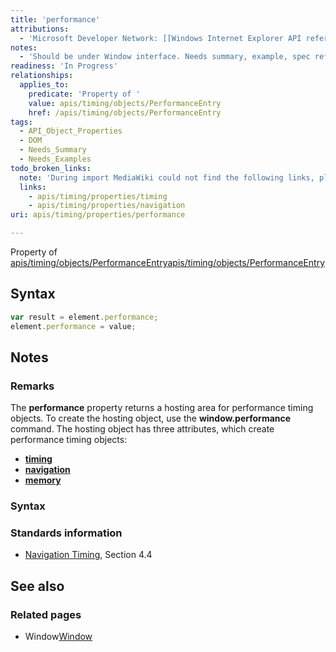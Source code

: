 ```yaml
---
title: 'performance'
attributions:
  - 'Microsoft Developer Network: [[Windows Internet Explorer API reference](http://msdn.microsoft.com/en-us/library/ie/hh828809%28v=vs.85%29.aspx) Article]'
notes:
  - 'Should be under Window interface. Needs summary, example, spec reference'
readiness: 'In Progress'
relationships:
  applies_to:
    predicate: 'Property of '
    value: apis/timing/objects/PerformanceEntry
    href: /apis/timing/objects/PerformanceEntry
tags:
  - API_Object_Properties
  - DOM
  - Needs_Summary
  - Needs_Examples
todo_broken_links:
  note: 'During import MediaWiki could not find the following links, please fix and adjust this list.'
  links:
    - apis/timing/properties/timing
    - apis/timing/properties/navigation
uri: apis/timing/properties/performance

---
```

Property of [apis/timing/objects/PerformanceEntry](/apis/timing/objects/PerformanceEntry)[apis/timing/objects/PerformanceEntry](/apis/timing/objects/PerformanceEntry)

## Syntax

``` js
var result = element.performance;
element.performance = value;
```

## Notes

### Remarks

The **performance** property returns a hosting area for performance timing objects. To create the hosting object, use the **window.performance** command. The hosting object has three attributes, which create performance timing objects:

-   [**timing**](/w/index.php?title=apis/timing/properties/timing&action=edit&redlink=1)
-   [**navigation**](/w/index.php?title=apis/timing/properties/navigation&action=edit&redlink=1)
-   [**memory**](/apis/timing/properties/memory)

### Syntax

### Standards information

-   [Navigation Timing](http://go.microsoft.com/fwlink/p/?linkid=210425), Section 4.4

## See also

### Related pages

-   Window[Window](/dom/Window)
